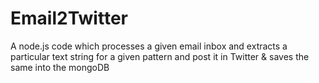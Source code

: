 Email2Twitter
=============

A node.js code which processes a given email inbox and extracts a particular text string for a given pattern and post it in Twitter &amp; saves the same into the mongoDB
